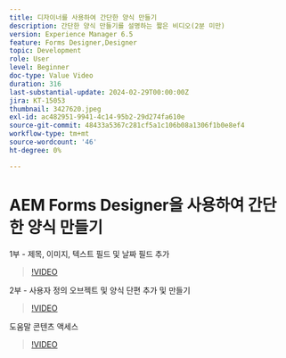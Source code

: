 ```yaml
---
title: 디자이너를 사용하여 간단한 양식 만들기
description: 간단한 양식 만들기를 설명하는 짧은 비디오(2분 미만)
version: Experience Manager 6.5
feature: Forms Designer,Designer
topic: Development
role: User
level: Beginner
doc-type: Value Video
duration: 316
last-substantial-update: 2024-02-29T00:00:00Z
jira: KT-15053
thumbnail: 3427620.jpeg
exl-id: ac482951-9941-4c14-95b2-29d274fa610e
source-git-commit: 48433a5367c281cf5a1c106b08a1306f1b0e8ef4
workflow-type: tm+mt
source-wordcount: '46'
ht-degree: 0%

---
```


# AEM Forms Designer을 사용하여 간단한 양식 만들기

1부 - 제목, 이미지, 텍스트 필드 및 날짜 필드 추가

>[!VIDEO](https://video.tv.adobe.com/v/3439733/?learn=on&captions=kor)

2부 - 사용자 정의 오브젝트 및 양식 단편 추가 및 만들기

>[!VIDEO](https://video.tv.adobe.com/v/3439588/?learn=on&captions=kor)

도움말 콘텐츠 액세스

>[!VIDEO](https://video.tv.adobe.com/v/3437240/?learn=on&captions=kor)

